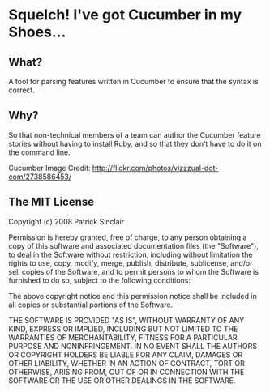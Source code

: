 Squelch! I've got Cucumber in my Shoes...
=========================================

What?
-----

A tool for parsing features written in Cucumber to ensure that the syntax is correct.

Why?
----

So that non-technical members of a team can author the Cucumber feature stories without having to install Ruby, and so that they don't have to do it on the command line.

Cucumber Image Credit:
http://flickr.com/photos/vizzzual-dot-com/2738586453/


The MIT License
---------------

Copyright (c) 2008 Patrick Sinclair

Permission is hereby granted, free of charge, to any person obtaining a copy
of this software and associated documentation files (the "Software"), to deal
in the Software without restriction, including without limitation the rights
to use, copy, modify, merge, publish, distribute, sublicense, and/or sell
copies of the Software, and to permit persons to whom the Software is
furnished to do so, subject to the following conditions:

The above copyright notice and this permission notice shall be included in
all copies or substantial portions of the Software.

THE SOFTWARE IS PROVIDED "AS IS", WITHOUT WARRANTY OF ANY KIND, EXPRESS OR
IMPLIED, INCLUDING BUT NOT LIMITED TO THE WARRANTIES OF MERCHANTABILITY,
FITNESS FOR A PARTICULAR PURPOSE AND NONINFRINGEMENT. IN NO EVENT SHALL THE
AUTHORS OR COPYRIGHT HOLDERS BE LIABLE FOR ANY CLAIM, DAMAGES OR OTHER
LIABILITY, WHETHER IN AN ACTION OF CONTRACT, TORT OR OTHERWISE, ARISING FROM,
OUT OF OR IN CONNECTION WITH THE SOFTWARE OR THE USE OR OTHER DEALINGS IN
THE SOFTWARE.
